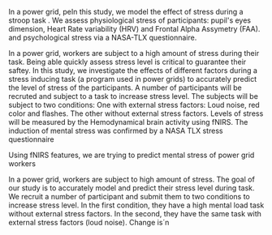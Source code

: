 In a power grid, peIn this study, we model the effect of stress during a stroop task . We assess physiological stress of  participants: pupil's eyes dimension, Heart Rate variability (HRV) and  Frontal Alpha Assymetry (FAA). and psychological stress via a NASA-TLX questionnaire.

In a power grid, workers are subject to a high amount of stress during their task. Being able quickly assess stress level is critical to guarantee their saftey.
In this study, we investigate the effects of different factors during a stress inducing task (a program used in power grids) to accurately predict the level of stress of the participants. A number of participants will be recruted and subject to a task to increase stress level. The subjects will be subject to two conditions: One with external stress factors: Loud noise, red color and flashes. The other without external stress factors. Levels of stress will be measured by the Hemodynamical brain activity using fNIRS. 
The induction of mental stress was confirmed by a NASA TLX stress questionnaire

Using fNIRS features, we are trying to predict mental stress of power grid workers

In a power grid, workers are subject to high amount of stress. The goal of our study is to accurately model and predict their stress level during task. We recruit a number of participant and submit them to two conditions to increase stress level. In the first condition, they have a high mental load task without external stress factors. In the second, they have the same task with external stress factors (loud noise). Change is´n